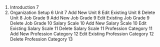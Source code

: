 1.	Introduction	7
2.	Organization Setup	6
Unit	7
Add New Unit	8
Edit Existing Unit	8
Delete Unit	8
Job Grade	9
Add New Job Grade	9
Edit Existing Job Grade	9
Delete Job Grade	10
Salary Scale	10
Add New Salary Scale	10
Edit Existing Salary Scale	11
Delete Salary Scale	11
Profession Category	11
Add New Profession Category	12
Edit Existing Profession Category	12
Delete Profession Category	13
